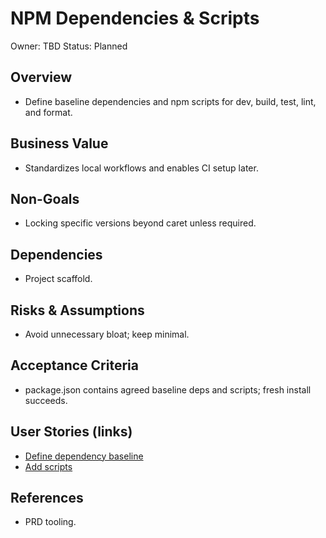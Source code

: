 # NPM Dependencies & Scripts

Owner: TBD
Status: Planned

## Overview
- Define baseline dependencies and npm scripts for dev, build, test, lint, and format.

## Business Value
- Standardizes local workflows and enables CI setup later.

## Non-Goals
- Locking specific versions beyond caret unless required.

## Dependencies
- Project scaffold.

## Risks & Assumptions
- Avoid unnecessary bloat; keep minimal.

## Acceptance Criteria
- package.json contains agreed baseline deps and scripts; fresh install succeeds.

## User Stories (links)
- [Define dependency baseline](./stories/define-dependency-baseline/story.md)
- [Add scripts](./stories/add-scripts/story.md)

## References
- PRD tooling.

